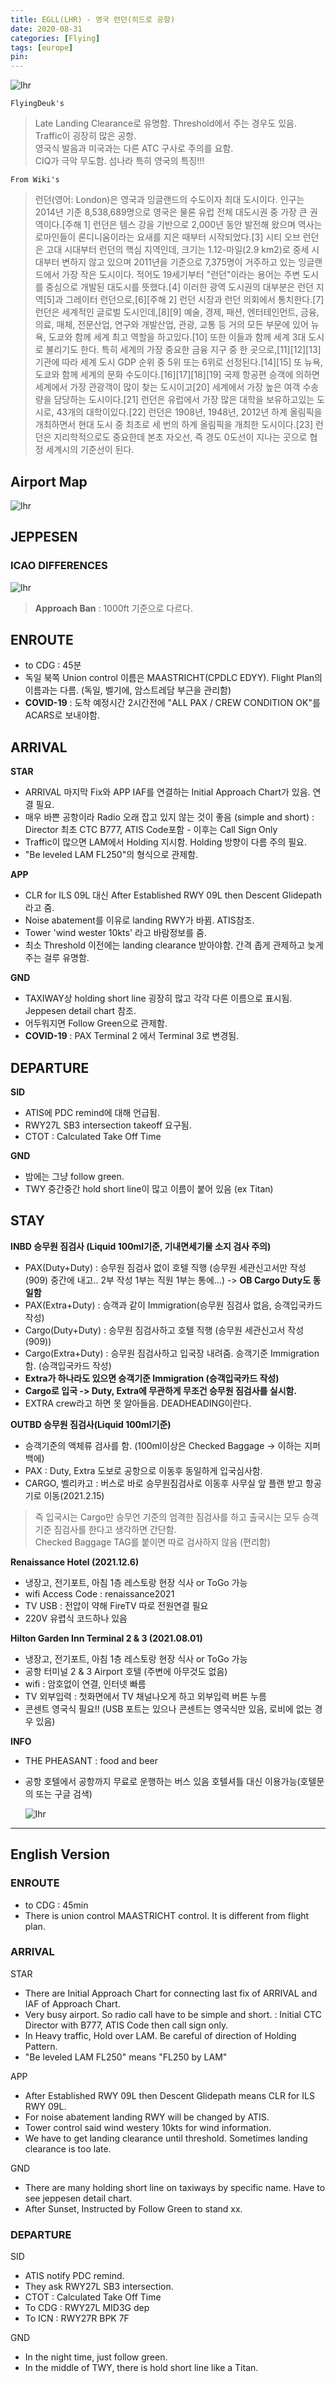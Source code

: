 ```yaml
---
title: EGLL(LHR) - 영국 런던(히드로 공항)
date: 2020-08-31
categories: [Flying]
tags: [europe]
pin:
---
```


![lhr](/img/flying/airport/lhr.jpg)

`FlyingDeuk's`
>Late Landing Clearance로 유명함. Threshold에서 주는 경우도 있음. <br>
Traffic이 굉장히 많은 공항. <br>
영국식 발음과 미국과는 다른 ATC 구사로 주의를 요함. <br>
CIQ가 극악 무도함. 섬나라 특히 영국의 특징!!!

`From Wiki's`
>런던(영어: London)은 영국과 잉글랜드의 수도이자 최대 도시이다. 인구는 2014년 기준 8,538,689명으로 영국은 물론 유럽 전체 대도시권 중 가장 큰 권역이다.[주해 1] 런던은 템스 강을 기반으로 2,000년 동안 발전해 왔으며 역사는 로마인들이 론디니움이라는 요새를 지은 때부터 시작되었다.[3] 시티 오브 런던은 고대 시대부터 런던의 핵심 지역인데, 크기는 1.12-마일(2.9 km2)로 중세 시대부터 변하지 않고 있으며 2011년을 기준으로 7,375명이 거주하고 있는 잉글랜드에서 가장 작은 도시이다. 적어도 19세기부터 "런던"이라는 용어는 주변 도시를 중심으로 개발된 대도시를 뜻했다.[4] 이러한 광역 도시권의 대부분은 런던 지역[5]과 그레이터 런던으로,[6][주해 2] 런던 시장과 런던 의회에서 통치한다.[7]
런던은 세계적인 글로벌 도시인데,[8][9] 예술, 경제, 패션, 엔터테인먼트, 금융, 의료, 매체, 전문산업, 연구와 개발산업, 관광, 교통 등 거의 모든 부문에 있어 뉴욕, 도쿄와 함께 세계 최고 역할을 하고있다.[10] 또한 이들과 함께 세계 3대 도시로 불리기도 한다. 특히 세계의 가장 중요한 금융 지구 중 한 곳으로,[11][12][13] 기관에 따라 세계 도시 GDP 순위 중 5위 또는 6위로 선정된다.[14][15] 또 뉴욕, 도쿄와 함께 세계의 문화 수도이다.[16][17][18][19] 국제 항공편 승객에 의하면 세계에서 가장 관광객이 많이 찾는 도시이고[20] 세계에서 가장 높은 여객 수송량을 담당하는 도시이다.[21] 런던은 유럽에서 가장 많은 대학을 보유하고있는 도시로, 43개의 대학이있다.[22] 런던은 1908년, 1948년, 2012년 하계 올림픽을 개최하면서 현대 도시 중 최초로 세 번의 하계 올림픽을 개최한 도시이다.[23]
런던은 지리학적으로도 중요한데 본초 자오선, 즉 경도 0도선이 지나는 곳으로 협정 세계시의 기준선이 된다.

## Airport Map
![lhr](/img/flying/airport/lhr_ap.jpg)

## JEPPESEN

### ICAO DIFFERENCES
![lhr](/img/flying/airport/lhr_icao.jpg)
>**Approach Ban** : 1000ft 기준으로 다르다.

## ENROUTE
- to CDG : 45분
- 독일 북쪽 Union control 이름은 MAASTRICHT(CPDLC EDYY). Flight Plan의 이름과는 다름. (독일, 벨기에, 암스트레담 부근을 관리함)
- **COVID-19** : 도착 예정시간 2시간전에 "ALL PAX / CREW CONDITION OK"를 ACARS로 보내야함.

## ARRIVAL
**STAR**
- ARRIVAL 마지막 Fix와 APP IAF를 연결하는 Initial Approach Chart가 있음. 연결 필요.
- 매우 바쁜 공항이라 Radio 오래 잡고 있지 않는 것이 좋음 (simple and short) : Director 최초 CTC B777, ATIS Code포함 - 이후는 Call Sign Only
- Traffic이 많으면 LAM에서 Holding 지시함. Holding 방향이 다름 주의 필요.
- "Be leveled LAM FL250"의 형식으로 관제함.

**APP**
- CLR for ILS 09L 대신 After Established RWY 09L then Descent Glidepath라고 줌.
- Noise abatement를 이유로 landing RWY가 바뀜. ATIS참조.
- Tower 'wind wester 10kts' 라고 바람정보를 줌.
- 최소 Threshold 이전에는 landing clearance 받아야함. 간격 좁게 관제하고 늦게 주는 걸루 유명함.

**GND**
- TAXIWAY상 holding short line 굉장히 많고 각각 다른 이름으로 표시됨. Jeppesen detail chart 참조.
- 어두워지면 Follow Green으로 관제함.
- **COVID-19** : PAX Terminal 2 에서 Terminal 3로 변경됨.

## DEPARTURE
**SID**
- ATIS에 PDC remind에 대해 언급됨.
- RWY27L SB3 intersection takeoff 요구됨.
- CTOT : Calculated Take Off Time

**GND**
- 밤에는 그냥 follow green.
- TWY 중간중간 hold short line이 많고 이름이 붙어 있음 (ex Titan)

## STAY
**INBD 승무원 짐검사 (Liquid 100ml기준, 기내면세기물 소지 검사 주의)**
- PAX(Duty+Duty) : 승무원 짐검사 없이 호텔 직행 (승무원 세관신고서만 작성(909) 중간에 내고.. 2부 작성 1부는 직원 1부는 통에...) -> **OB Cargo Duty도 동일함**
- PAX(Extra+Duty) : 승객과 같이 Immigration(승무원 짐검사 없음, 승객입국카드 작성)
- Cargo(Duty+Duty) : 승무원 짐검사하고 호텔 직행 (승무원 세관신고서 작성(909))
- Cargo(Extra+Duty) : 승무원 짐검사하고 입국장 내려줌. 승객기준 Immigration함. (승객입국카드 작성)
- **Extra가 하나라도 있으면 승객기준 Immigration (승객입국카드 작성)**
- **Cargo로 입국 -> Duty, Extra에 무관하게 무조건 승무원 짐검사를 실시함.**
- EXTRA crew라고 하면 못 알아들음. DEADHEADING이란다.

**OUTBD 승무원 짐검사(Liquid 100ml기준)**
- 승객기준의 액체류 검사를 함. (100ml이상은 Checked Baggage -> 이하는 지퍼백에)
- PAX : Duty, Extra 도보로 공항으로 이동후 동일하게 입국심사함.
- CARGO, 벨리카고 : 버스로 바로 승무원짐검사로 이동후 사무실 앞 플랜 받고 항공기로 이동(2021.2.15)
> 즉 입국시는 Cargo만 승무언 기준의 엄격한 짐검사를 하고 출국시는 모두 승객기준 짐검사를 한다고 생각하면 간단함. <br>
> Checked Baggage TAG를 붙이면 따로 검사하지 않음 (편리함)

**Renaissance Hotel (2021.12.6)**
- 냉장고, 전기포트, 아침 1층 레스토랑 현장 식사 or ToGo 가능
- wifi Access Code : renaissance2021
- TV USB : 전압이 약해 FireTV 따로 전원연결 필요
- 220V 유렵식 코드하나 있음

**Hilton Garden Inn Terminal 2 & 3 (2021.08.01)**
- 냉장고, 전기포트, 아침 1층 레스토랑 현장 식사 or ToGo 가능
- 공항 터미널 2 & 3 Airport 호텔 (주변에 아무것도 없음)
- wifi : 암호없이 연결, 인터넷 빠름
- TV 외부입력 : 첫화면에서 TV 채널나오게 하고 외부입력 버튼 누름
- 콘센트 영국식 필요!! (USB 포트는 있으나 콘센트는 영국식만 있음, 로비에 없는 경우 있음)

**INFO**
- THE PHEASANT : food and beer
- 공항 호텔에서 공항까지 무료로 운행하는 버스 있음 호텔셔틀 대신 이용가능(호텔문의 또는 구글 검색)

  ![lhr](/img/flying/airport/lhr-info.jpg)


--------

## English Version
### ENROUTE
- to CDG : 45min
- There is union control MAASTRICHT control. It is different from flight plan.

### ARRIVAL
STAR
- There are Initial Approach Chart for connecting last fix of ARRIVAL and IAF of Approach Chart.
- Very busy airport. So radio call have to be simple and short. : Initial CTC Director with B777, ATIS Code then call sign only.
- In Heavy traffic, Hold over LAM. Be careful of direction of Holding Pattern.
- "Be leveled LAM FL250" means "FL250 by LAM"

APP
- After Established RWY 09L then Descent Glidepath means CLR for ILS RWY 09L.
- For noise abatement landing RWY will be changed by ATIS.
- Tower control said wind westery 10kts for wind information.
- We have to get landing clearance until threshold. Sometimes landing clearance is too late.

GND
- There are many holding short line on taxiways by specific name. Have to see jeppesen detail chart.
- After Sunset, Instructed by Follow Green to stand xx.


### DEPARTURE
SID
- ATIS notify PDC remind.
- They ask RWY27L SB3 intersection.
- CTOT : Calculated Take Off Time
- To CDG : RWY27L MID3G dep
- To ICN : RWY27R BPK 7F

GND
- In the night time, just follow green.
- In the middle of TWY, there is hold short line like a Titan.
